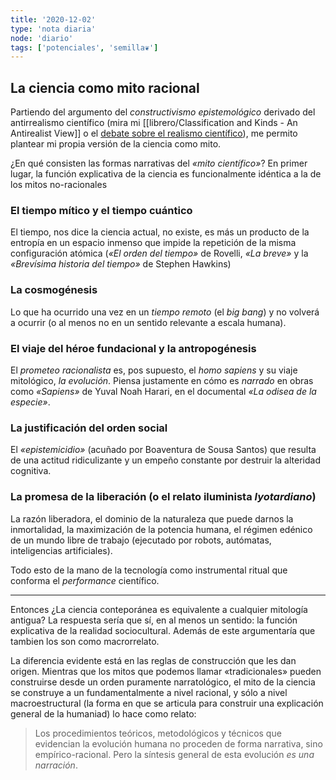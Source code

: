 ```yaml
---
title: '2020-12-02'
type: 'nota diaria'
node: 'diario'
tags: ['potenciales', 'semilla❦']
---
```


## La ciencia como mito racional

Partiendo del argumento del *constructivismo epistemológico* derivado del antirrealismo científico (mira mi [[librero/Classification and Kinds - An Antirealist View]] o el [debate sobre el realismo científico](https://plato.stanford.edu/entries/scientific-realism/#AntiFoilForScieReal)), me permito plantear mi propia versión de la ciencia como mito.

¿En qué consisten las formas narrativas del *«mito científico»*? En primer lugar, la función explicativa de la ciencia es funcionalmente idéntica a la de los mitos no-racionales

### El tiempo mítico y el tiempo cuántico

El tiempo, nos dice la ciencia actual, no existe, es más un producto de la entropía en un espacio inmenso que impide la repetición de la misma configuración atómica (*«El orden del tiempo»* de Rovelli, *«La breve»* y la *«Brevísima historia del tiempo»* de Stephen Hawkins)

### La cosmogénesis

Lo que ha ocurrido una vez en un *tiempo remoto* (el *big bang*) y no volverá a ocurrir (o al menos no en un sentido relevante a escala humana).

### El viaje del héroe fundacional y la antropogénesis

El *prometeo racionalista* es, pos supuesto, el *homo sapiens* y su viaje mitológico, *la evolución*. Piensa justamente en cómo es *narrado* en obras como *«Sapiens»* de Yuval Noah Harari, en el documental *«La odisea de la especie»*.

### La justificación del orden social

El *«epistemicidio»* (acuñado por Boaventura de Sousa Santos) que resulta de una actitud ridiculizante y un empeño constante por destruir la alteridad cognitiva.

### La promesa de la liberación (o el relato iluminista  *lyotardiano*)

La razón liberadora, el dominio de la naturaleza que puede darnos la inmortalidad, la maximización de la potencia humana, el régimen edénico de un mundo libre de trabajo (ejecutado por robots, autómatas, inteligencias artificiales).

Todo esto de la mano de la tecnología como instrumental ritual que conforma el *performance* científico.

---
Entonces ¿La ciencia conteporánea es equivalente a cualquier mitología antigua? La respuesta sería que sí, en al menos un sentido: la función explicativa de la realidad sociocultural. Además de este argumentaría que tambien los son como macrorrelato.

La diferencia evidente está en las reglas de construcción que les dan origen. Mientras que los mitos que podemos llamar «tradicionales» pueden construirse desde un orden puramente narratológico, el mito de la ciencia se construye a un fundamentalmente a nivel racional, y sólo a nivel macroestructural (la forma en que se articula para construir una explicación general de la humaniad) lo hace como relato:

>Los procedimientos teóricos, metodológicos y técnicos que evidencian la evolución humana no proceden de forma narrativa, sino empírico-racional. Pero la síntesis general de esta evolución *es una narración*.

